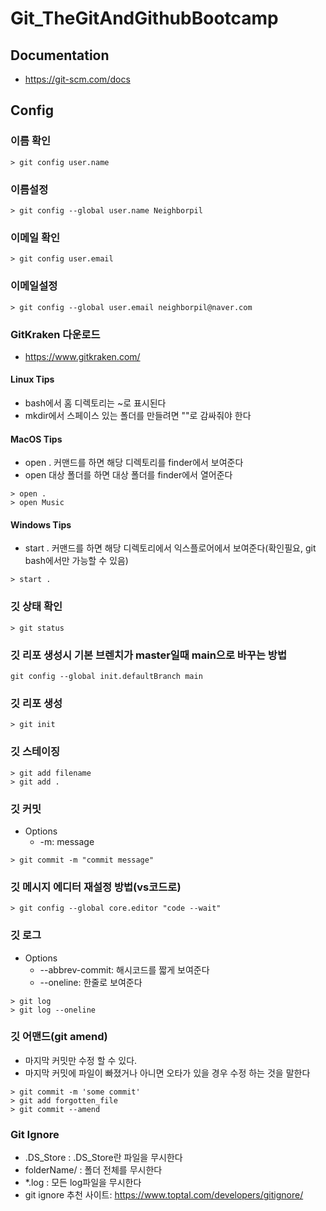 # Git_TheGitAndGithubBootcamp

## Documentation
 - https://git-scm.com/docs

## Config

### 이름 확인
```
> git config user.name
```

### 이름설정
```
> git config --global user.name Neighborpil
```

### 이메일 확인
```
> git config user.email
```

### 이메일설정
```
> git config --global user.email neighborpil@naver.com
```

### GitKraken 다운로드
 - https://www.gitkraken.com/
 
#### Linux Tips
 - bash에서 홈 디렉토리는 ~로 표시된다
 - mkdir에서 스페이스 있는 폴더를 만들려면 ""로 감싸줘야 한다
 
 
#### MacOS Tips
 - open . 커맨드를 하면 해당 디렉토리를 finder에서 보여준다
 - open 대상 폴더를 하면 대상 폴더를 finder에서 열어준다
```
> open .
> open Music 
```

#### Windows Tips
 - start . 커맨드를 하면 해당 디렉토리에서 익스플로어에서 보여준다(확인필요, git bash에서만 가능할 수 있음)
```
> start .
```

### 깃 상태 확인
```
> git status
```


### 깃 리포 생성시 기본 브렌치가 master일때 main으로 바꾸는 방법
```
git config --global init.defaultBranch main
```


### 깃 리포 생성
```
> git init
```

###  깃 스테이징
```
> git add filename
> git add .
```

### 깃 커밋
 - Options
    + -m: message
```
> git commit -m "commit message"

```

### 깃 메시지 에디터 재설정 방법(vs코드로)
```
> git config --global core.editor "code --wait"
```

### 깃 로그
 - Options
    + --abbrev-commit: 해시코드를 짧게 보여준다
    + --oneline: 한줄로 보여준다 
```
> git log
> git log --oneline
```

### 깃 어맨드(git amend)
 - 마지막 커밋만 수정 할 수 있다.
 - 마지막 커밋에 파일이 빠졌거나 아니면 오타가 있을 경우 수정 하는 것을 말한다
```
> git commit -m 'some commit'
> git add forgotten_file
> git commit --amend

```
 
### Git Ignore
 - .DS_Store : .DS_Store란 파일을 무시한다
 - folderName/ : 폴더 전체를 무시한다
 - *.log : 모든 log파일을 무시한다
 - git ignore 추천 사이트: https://www.toptal.com/developers/gitignore/
























